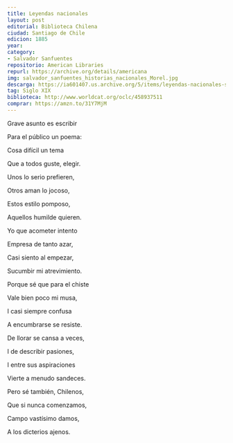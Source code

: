```yaml
---
title: Leyendas nacionales
layout: post
editorial: Biblioteca Chilena
ciudad: Santiago de Chile
edicion: 1885
year: 
category:
- Salvador Sanfuentes
repositorio: American Libraries
repurl: https://archive.org/details/americana
img: salvador_sanfuentes_historias_nacionales_Morel.jpg
descarga: https://ia601407.us.archive.org/5/items/leyendas-nacionales-sanfuentes/Leyendas%20nacionales%20-%20Sanfuentes.pdf
tag: Siglo XIX
biblioteca: http://www.worldcat.org/oclc/458937511
comprar: https://amzn.to/31Y7MjM
---
```

Grave asunto es escribir
 
Para el público un poema:
 
Cosa difícil un tema
 
Que a todos guste, elegir.
 
 
Unos lo serio prefieren, 
 
Otros aman lo jocoso,
 
Estos estilo pomposo,
 
Aquellos humilde quieren.
 
 
Yo que acometer intento
 
Empresa de tanto azar,
 
Casi siento al empezar,
 
Sucumbir mi atrevimiento.
 
 
Porque sé que para el chiste
 
Vale bien poco mi musa,
 
I casi siempre confusa
 
A encumbrarse se resiste.
 
 
De llorar se cansa a veces,
 
I de describir pasiones,
 
I entre sus aspiraciones
 
Vierte a menudo sandeces.
  
 
Pero sé también, Chilenos, 
 
Que si nunca comenzamos, 
 
Campo vastísimo damos, 
 
A los dicterios ajenos.
 
